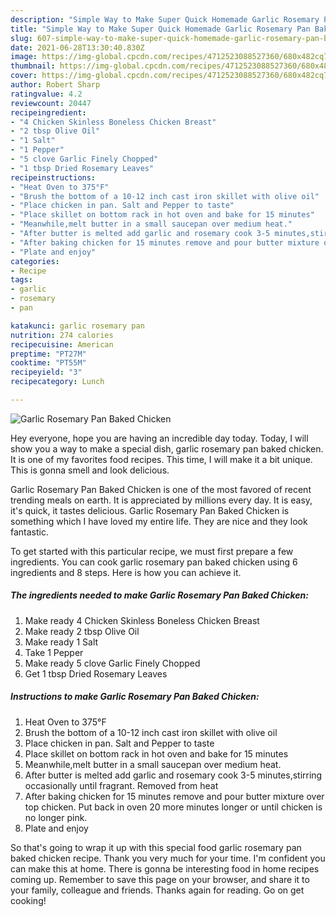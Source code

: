 ```yaml
---
description: "Simple Way to Make Super Quick Homemade Garlic Rosemary Pan Baked Chicken"
title: "Simple Way to Make Super Quick Homemade Garlic Rosemary Pan Baked Chicken"
slug: 607-simple-way-to-make-super-quick-homemade-garlic-rosemary-pan-baked-chicken
date: 2021-06-28T13:30:40.830Z
image: https://img-global.cpcdn.com/recipes/4712523088527360/680x482cq70/garlic-rosemary-pan-baked-chicken-recipe-main-photo.jpg
thumbnail: https://img-global.cpcdn.com/recipes/4712523088527360/680x482cq70/garlic-rosemary-pan-baked-chicken-recipe-main-photo.jpg
cover: https://img-global.cpcdn.com/recipes/4712523088527360/680x482cq70/garlic-rosemary-pan-baked-chicken-recipe-main-photo.jpg
author: Robert Sharp
ratingvalue: 4.2
reviewcount: 20447
recipeingredient:
- "4 Chicken Skinless Boneless Chicken Breast"
- "2 tbsp Olive Oil"
- "1 Salt"
- "1 Pepper"
- "5 clove Garlic Finely Chopped"
- "1 tbsp Dried Rosemary Leaves"
recipeinstructions:
- "Heat Oven to 375°F"
- "Brush the bottom of a 10-12 inch cast iron skillet with olive oil"
- "Place chicken in pan. Salt and Pepper to taste"
- "Place skillet on bottom rack in hot oven and bake for 15 minutes"
- "Meanwhile,melt butter in a small saucepan over medium heat."
- "After butter is melted add garlic and rosemary cook 3-5 minutes,stirring occasionally until fragrant. Removed from heat"
- "After baking chicken for 15 minutes remove and pour butter mixture over top chicken. Put back in oven 20 more minutes longer or  until chicken is no longer pink."
- "Plate and enjoy"
categories:
- Recipe
tags:
- garlic
- rosemary
- pan

katakunci: garlic rosemary pan 
nutrition: 274 calories
recipecuisine: American
preptime: "PT27M"
cooktime: "PT55M"
recipeyield: "3"
recipecategory: Lunch

---
```



![Garlic Rosemary Pan Baked Chicken](https://img-global.cpcdn.com/recipes/4712523088527360/680x482cq70/garlic-rosemary-pan-baked-chicken-recipe-main-photo.jpg)

Hey everyone, hope you are having an incredible day today. Today, I will show you a way to make a special dish, garlic rosemary pan baked chicken. It is one of my favorites food recipes. This time, I will make it a bit unique. This is gonna smell and look delicious.



Garlic Rosemary Pan Baked Chicken is one of the most favored of recent trending meals on earth. It is appreciated by millions every day. It is easy, it's quick, it tastes delicious. Garlic Rosemary Pan Baked Chicken is something which I have loved my entire life. They are nice and they look fantastic.


To get started with this particular recipe, we must first prepare a few ingredients. You can cook garlic rosemary pan baked chicken using 6 ingredients and 8 steps. Here is how you can achieve it.

<!--inarticleads1-->

##### The ingredients needed to make Garlic Rosemary Pan Baked Chicken:

1. Make ready 4 Chicken Skinless Boneless Chicken Breast
1. Make ready 2 tbsp Olive Oil
1. Make ready 1 Salt
1. Take 1 Pepper
1. Make ready 5 clove Garlic Finely Chopped
1. Get 1 tbsp Dried Rosemary Leaves




<!--inarticleads2-->

##### Instructions to make Garlic Rosemary Pan Baked Chicken:

1. Heat Oven to 375°F
1. Brush the bottom of a 10-12 inch cast iron skillet with olive oil
1. Place chicken in pan. Salt and Pepper to taste
1. Place skillet on bottom rack in hot oven and bake for 15 minutes
1. Meanwhile,melt butter in a small saucepan over medium heat.
1. After butter is melted add garlic and rosemary cook 3-5 minutes,stirring occasionally until fragrant. Removed from heat
1. After baking chicken for 15 minutes remove and pour butter mixture over top chicken. Put back in oven 20 more minutes longer or  until chicken is no longer pink.
1. Plate and enjoy




So that's going to wrap it up with this special food garlic rosemary pan baked chicken recipe. Thank you very much for your time. I'm confident you can make this at home. There is gonna be interesting food in home recipes coming up. Remember to save this page on your browser, and share it to your family, colleague and friends. Thanks again for reading. Go on get cooking!
